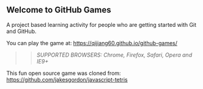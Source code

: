 ## Welcome to GitHub Games

A project based learning activity for people who are getting started with Git and GitHub.

You can play the game at: https://qijiang60.github.io/github-games/

>> _*SUPPORTED BROWSERS*: Chrome, Firefox, Safari, Opera and IE9+_

This fun open source game was cloned from: https://github.com/jakesgordon/javascript-tetris

